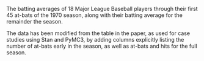 The batting averages of 18 Major League Baseball players through their first 45
at-bats of the 1970 season, along with their batting average for the remainder
the season.

The data has been modified from the table in the paper, as used for case studies
using Stan and PyMC3, by adding columns explicitly listing the number of at-bats
early in the season, as well as at-bats and hits for the full season.
